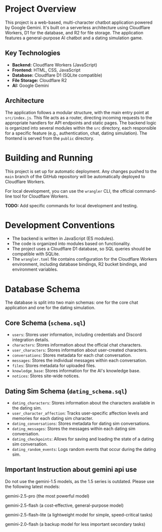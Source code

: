 # Project Overview

This project is a web-based, multi-character chatbot application powered by Google Gemini. It's built on a serverless architecture using Cloudflare Workers, D1 for the database, and R2 for file storage. The application features a general-purpose AI chatbot and a dating simulation game.

## Key Technologies

*   **Backend:** Cloudflare Workers (JavaScript)
*   **Frontend:** HTML, CSS, JavaScript
*   **Database:** Cloudflare D1 (SQLite compatible)
*   **File Storage:** Cloudflare R2
*   **AI:** Google Gemini

## Architecture

The application follows a modular structure, with the main entry point at `src/index.js`. This file acts as a router, directing incoming requests to the appropriate handlers for API endpoints and static pages. The backend logic is organized into several modules within the `src` directory, each responsible for a specific feature (e.g., authentication, chat, dating simulation). The frontend is served from the `public` directory.

# Building and Running

This project is set up for automatic deployment. Any changes pushed to the `main` branch of the GitHub repository will be automatically deployed to Cloudflare Workers.

For local development, you can use the `wrangler` CLI, the official command-line tool for Cloudflare Workers.

**TODO:** Add specific commands for local development and testing.

# Development Conventions

*   The backend is written in JavaScript (ES modules).
*   The code is organized into modules based on functionality.
*   The project uses a Cloudflare D1 database, so SQL queries should be compatible with SQLite.
*   The `wrangler.toml` file contains configuration for the Cloudflare Workers environment, including database bindings, R2 bucket bindings, and environment variables.

# Database Schema

The database is split into two main schemas: one for the core chat application and one for the dating simulation.

## Core Schema (`schema.sql`)

*   `users`: Stores user information, including credentials and Discord integration details.
*   `characters`: Stores information about the official chat characters.
*   `user_characters`: Stores information about user-created characters.
*   `conversations`: Stores metadata for each chat conversation.
*   `messages`: Stores the individual messages within each conversation.
*   `files`: Stores metadata for uploaded files.
*   `knowledge_base`: Stores information for the AI's knowledge base.
*   `notices`: Stores site-wide notices.

## Dating Sim Schema (`dating_schema.sql`)

*   `dating_characters`: Stores information about the characters available in the dating sim.
*   `user_character_affection`: Tracks user-specific affection levels and memories for each dating sim character.
*   `dating_conversations`: Stores metadata for dating sim conversations.
*   `dating_messages`: Stores the messages within each dating sim conversation.
*   `dating_checkpoints`: Allows for saving and loading the state of a dating sim conversation.
*   `dating_random_events`: Logs random events that occur during the dating sim.


## Important Instruction about gemini api use

Do not use the gemini-1.5 models, as the 1.5 series is outdated.
Please use the following latest models:

gemini-2.5-pro (the most powerful model)

gemini-2.5-flash (a cost-effective, general-purpose model)

gemini-2.5-flash-lite (a lightweight model for simple, speed-critical tasks)

gemini-2.0-flash (a backup model for less important secondary tasks)
